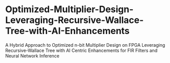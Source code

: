 # Optimized-Multiplier-Design-Leveraging-Recursive-Wallace-Tree-with-AI-Enhancements
A Hybrid Approach to Optimized n-bit Multiplier Design on FPGA Leveraging Recursive-Wallace Tree with AI Centric Enhancements for FIR Filters and Neural Network Inference
